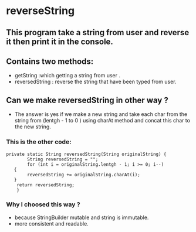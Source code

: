 # reverseString

## This program take a string from user and reverse it then print it in the console.
## Contains two methods:
- getString :which getting a string from user .
- reversedString : reverse the string that have been typed from user.
## Can we make reversedString in other way ?
- The answer is yes if we make a new string and take each char from the string from (lentgh - 1 to 0 ) using charAt method and concat this char to the new string.
### This is the other code:
```
private static String reversedString(String originalString) {
		String reversedString = "";
		for (int i = originalString.lentgh - 1; i >= 0; i--)
   {
        reversedString += originalString.charAt(i);
   }
    return reversedString;
	}

```
 ### Why I choosed this way ?
 - because StringBuilder mutable and string is immutable.
 - more consistent and readable.
